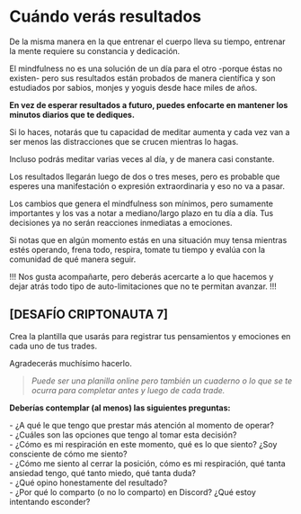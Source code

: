 # Cuándo verás resultados

De la misma manera en la que entrenar el cuerpo lleva su tiempo, entrenar la mente requiere su constancia y dedicación.

El mindfulness no es una solución de un día para el otro -porque éstas no existen- pero sus resultados están probados de manera científica y son estudiados por sabios, monjes y yoguis desde hace miles de años.

**En vez de esperar resultados a futuro, puedes enfocarte en mantener los minutos diarios que te dediques.**

Si lo haces, notarás que tu capacidad de meditar aumenta y cada vez van a ser menos las distracciones que se crucen mientras lo hagas.

Incluso podrás meditar varias veces al día, y de manera casi constante.

Los resultados llegarán luego de dos o tres meses, pero es probable que esperes una manifestación o expresión extraordinaria y eso no va a pasar.

Los cambios que genera el mindfulness son mínimos, pero sumamente importantes y los vas a notar a mediano/largo plazo en tu día a día. Tus decisiones ya no serán reacciones inmediatas a emociones.

Si notas que en algún momento estás en una situación muy tensa mientras estés operando, frena todo, respira, tomate tu tiempo y evalúa con la comunidad de qué manera seguir.

!!!
Nos gusta acompañarte, pero deberás acercarte a lo que hacemos y dejar atrás todo tipo de auto-limitaciones que no te permitan avanzar.
!!!

## \[DESAFÍO CRIPTONAUTA 7]

Crea la plantilla que usarás para registrar tus pensamientos y emociones en cada uno de tus trades.

Agradecerás muchísimo hacerlo.

> _Puede ser una planilla online pero también un cuaderno o lo que se te ocurra para completar antes y luego de cada trade._

**Deberías contemplar (al menos) las siguientes preguntas:**

\- ¿A qué le que tengo que prestar más atención al momento de operar?\
\- ¿Cuáles son las opciones que tengo al tomar esta decisión?\
\- ¿Cómo es mi respiración en este momento, qué es lo que siento? ¿Soy consciente de cómo me siento?\
\- ¿Cómo me siento al cerrar la posición, cómo es mi respiración, qué tanta ansiedad tengo, qué tanto miedo, qué tanta duda?\
\- ¿Qué opino honestamente del resultado?\
\- ¿Por qué lo comparto (o no lo comparto) en Discord? ¿Qué estoy intentando esconder?
